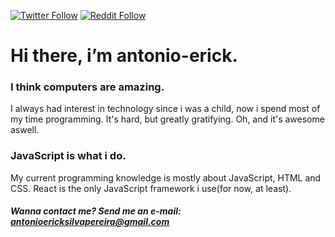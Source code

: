 [![Twitter Follow](https://img.shields.io/twitter/follow/im_antonioerick?label=Follow&logo=twitter)](https://twitter.com/im_antonioerick)
[![Reddit Follow](https://img.shields.io/twitter/follow/im_antonioerick?label=Follow&logo=reddit)](https://www.reddit.com/user/antonio-erick)

# Hi there, i’m antonio-erick.

### I think computers are amazing. 
I always had interest in technology since i was a child, now i spend most of my time programming. It's hard, but greatly gratifying. Oh, and it's awesome aswell.
### JavaScript is what i do.
My current programming knowledge is mostly about JavaScript, HTML and CSS. React is the only JavaScript framework i use(for now, at least). 

##### Wanna contact me? Send me an e-mail: antonioericksilvapereira@gmail.com
